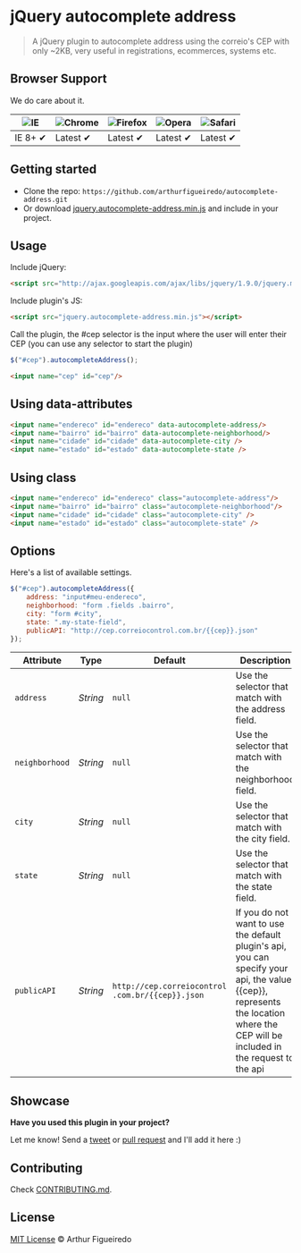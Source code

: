 # jQuery autocomplete address

> A jQuery plugin to autocomplete address using the correio's CEP with only ~2KB, very useful in registrations, ecommerces, systems etc.



## Browser Support

We do care about it.

![IE](https://cloud.githubusercontent.com/assets/398893/3528325/20373e76-078e-11e4-8e3a-1cb86cf506f0.png) | ![Chrome](https://cloud.githubusercontent.com/assets/398893/3528328/23bc7bc4-078e-11e4-8752-ba2809bf5cce.png) | ![Firefox](https://cloud.githubusercontent.com/assets/398893/3528329/26283ab0-078e-11e4-84d4-db2cf1009953.png) | ![Opera](https://cloud.githubusercontent.com/assets/398893/3528330/27ec9fa8-078e-11e4-95cb-709fd11dac16.png) | ![Safari](https://cloud.githubusercontent.com/assets/398893/3528331/29df8618-078e-11e4-8e3e-ed8ac738693f.png)
--- | --- | --- | --- | --- |
IE 8+ ✔ | Latest ✔ | Latest ✔ | Latest ✔ | Latest ✔ |

## Getting started

* Clone the repo: `https://github.com/arthurfigueiredo/autocomplete-address.git`
* Or download [jquery.autocomplete-address.min.js](https://raw.githubusercontent.com/arthurfigueiredo/autocomplete-address/master/dist/jquery.autocomplete-address.min.js) and include in your project.

## Usage

Include jQuery:

```html
<script src="http://ajax.googleapis.com/ajax/libs/jquery/1.9.0/jquery.min.js"></script>
```

Include plugin's JS:

```html
<script src="jquery.autocomplete-address.min.js"></script>
```

Call the plugin, the #cep selector is the input where the user will enter their CEP (you can use any selector to start the plugin)

```javascript
$("#cep").autocompleteAddress();
```

```html
<input name="cep" id="cep"/>
```


## Using data-attributes

```html
<input name="endereco" id="endereco" data-autocomplete-address/>
<input name="bairro" id="bairro" data-autocomplete-neighborhood/>
<input name="cidade" id="cidade" data-autocomplete-city />
<input name="estado" id="estado" data-autocomplete-state />
```

## Using class

```html
<input name="endereco" id="endereco" class="autocomplete-address"/>
<input name="bairro" id="bairro" class="autocomplete-neighborhood"/>
<input name="cidade" id="cidade" class="autocomplete-city" />
<input name="estado" id="estado" class="autocomplete-state" />
```


## Options

Here's a list of available settings.

```javascript
$("#cep").autocompleteAddress({
	address: "input#meu-endereco",
	neighborhood: "form .fields .bairro",
	city: "form #city",
	state: ".my-state-field",
	publicAPI: "http://cep.correiocontrol.com.br/{{cep}}.json"
});
```

Attribute			| Type				| Default		| Description
---						| ---					| ---				| ---
`address`		| *String*		| `null`		| Use the selector that match with the address field.
`neighborhood`		| *String*		| `null`		| Use the selector that match with the neighborhood field.
`city`		| *String*		| `null`		| Use the selector that match with the city field.
`state`		| *String*		| `null`		| Use the selector that match with the state field.
`publicAPI`		| *String*		| `http://cep.correiocontrol .com.br/{{cep}}.json`		| If you do not want to use the default plugin's api, you can specify your api, the value {{cep}}, represents the location where the CEP will be included in the request to the api


## Showcase

**Have you used this plugin in your project?**

Let me know! Send a [tweet](https://twitter.com/ArthurWebdev) or [pull request](https://github.com/arthurfigueiredo/autocomplete-address/pull/new/master) and I'll add it here :)


## Contributing

Check [CONTRIBUTING.md](https://github.com/arthurfigueiredo/autocomplete-address/blob/master/CONTRIBUTING.md).

## License

[MIT License](http://arthurfigueiredo.mit-license.org/) © Arthur Figueiredo